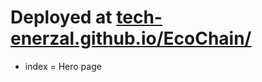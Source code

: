 # Deployed at  [tech-enerzal.github.io/EcoChain/](https://tech-enerzal.github.io/EcoChain/)
- index = Hero page
